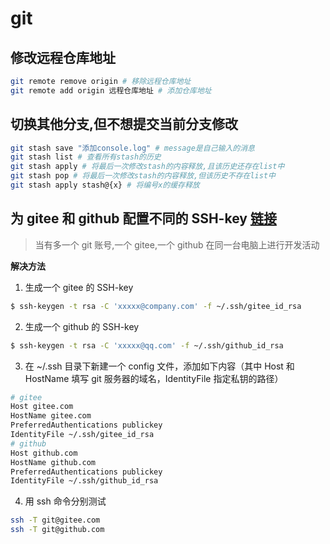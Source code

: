 # git

## 修改远程仓库地址

```bash
git remote remove origin # 移除远程仓库地址
git remote add origin 远程仓库地址 # 添加仓库地址
```

## 切换其他分支,但不想提交当前分支修改

```bash
git stash save "添加console.log" # message是自己输入的消息
git stash list # 查看所有stash的历史
git stash apply # 将最后一次修改stash的内容释放,且该历史还存在list中
git stash pop # 将最后一次修改stash的内容释放,但该历史不存在list中
git stash apply stash@{x} # 将编号x的缓存释放
```

## 为 gitee 和 github 配置不同的 SSH-key [链接](https://gitee.com/help/articles/4229#article-header1)

> 当有多一个 git 账号,一个 gitee,一个 github 在同一台电脑上进行开发活动

**解决方法**

1. 生成一个 gitee 的 SSH-key

```bash
$ ssh-keygen -t rsa -C 'xxxxx@company.com' -f ~/.ssh/gitee_id_rsa
```

2. 生成一个 github 的 SSH-key

```bash
$ ssh-keygen -t rsa -C 'xxxxx@qq.com' -f ~/.ssh/github_id_rsa
```

3. 在 ~/.ssh 目录下新建一个 config 文件，添加如下内容（其中 Host 和 HostName 填写 git 服务器的域名，IdentityFile 指定私钥的路径）

```bash
# gitee
Host gitee.com
HostName gitee.com
PreferredAuthentications publickey
IdentityFile ~/.ssh/gitee_id_rsa
# github
Host github.com
HostName github.com
PreferredAuthentications publickey
IdentityFile ~/.ssh/github_id_rsa
```

4. 用 ssh 命令分别测试

```bash
ssh -T git@gitee.com
ssh -T git@github.com
```

